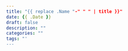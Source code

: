 ```yaml
---
title: "{{ replace .Name "-" " " | title }}"
date: {{ .Date }}
draft: false
description: ""
categories: ""
tags: "'
---
```


